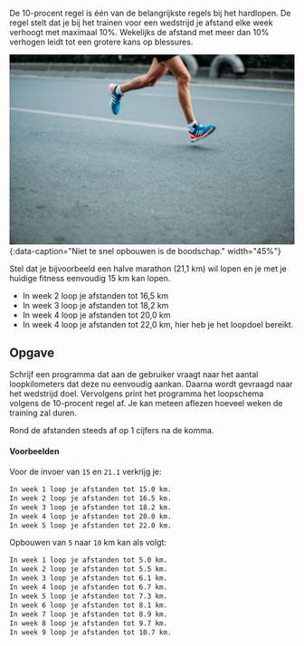 De 10-procent regel is één van de belangrijkste regels bij het hardlopen. De regel stelt dat je bij het trainen voor een wedstrijd je afstand elke week verhoogt met maximaal 10%. Wekelijks de afstand met meer dan 10% verhogen leidt tot een grotere kans op blessures.

![Niet te snel opbouwen is de boodschap.](media/sporlab.jpg "Foto door Sporlab op Unsplash."){:data-caption="Niet te snel opbouwen is de boodschap." width="45%"}

Stel dat je bijvoorbeeld een halve marathon (21,1 km) wil lopen en je met je huidige fitness eenvoudig 15 km kan lopen. 

- In week 2 loop je afstanden tot 16,5 km
- In week 3 loop je afstanden tot 18,2 km
- In week 4 loop je afstanden tot 20,0 km
- In week 4 loop je afstanden tot 22,0 km, hier heb je het loopdoel bereikt.

## Opgave
Schrijf een programma dat aan de gebruiker vraagt naar het aantal loopkilometers dat deze nu eenvoudig aankan. Daarna wordt gevraagd naar het wedstrijd doel.
Vervolgens print het programma het loopschema volgens de 10-procent regel af. Je kan meteen aflezen hoeveel weken de training zal duren.

Rond de afstanden steeds af op 1 cijfers na de komma.

#### Voorbeelden
Voor de invoer van `15` en `21.1` verkrijg je:
```
In week 1 loop je afstanden tot 15.0 km.
In week 2 loop je afstanden tot 16.5 km.
In week 3 loop je afstanden tot 18.2 km.
In week 4 loop je afstanden tot 20.0 km.
In week 5 loop je afstanden tot 22.0 km.
```

Opbouwen van `5` naar `10` km kan als volgt:
```
In week 1 loop je afstanden tot 5.0 km.
In week 2 loop je afstanden tot 5.5 km.
In week 3 loop je afstanden tot 6.1 km.
In week 4 loop je afstanden tot 6.7 km.
In week 5 loop je afstanden tot 7.3 km.
In week 6 loop je afstanden tot 8.1 km.
In week 7 loop je afstanden tot 8.9 km.
In week 8 loop je afstanden tot 9.7 km.
In week 9 loop je afstanden tot 10.7 km.
```